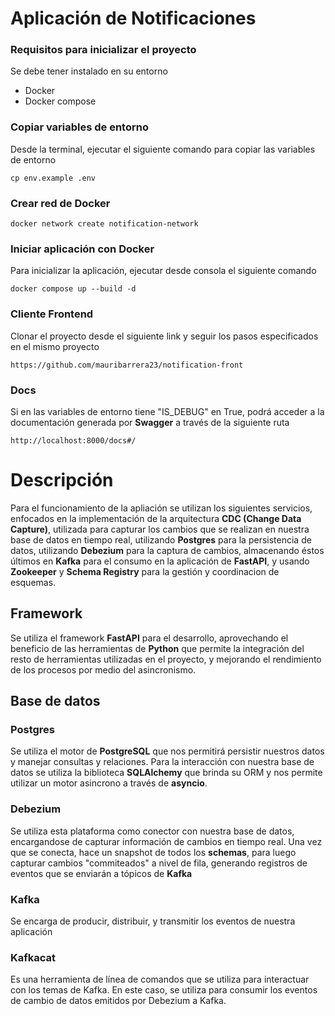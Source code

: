 # Aplicación de Notificaciones

### Requisitos para inicializar el proyecto
Se debe tener instalado en su entorno
- Docker
- Docker compose

### Copiar variables de entorno
Desde la terminal, ejecutar el siguiente comando para copiar las variables de entorno
```    
cp env.example .env
```

### Crear red de Docker
```    
docker network create notification-network
```

### Iniciar aplicación con Docker
Para inicializar la aplicación, ejecutar desde consola el siguiente comando
```
docker compose up --build -d
```

### Cliente Frontend
Clonar el proyecto desde el siguiente link y seguir los pasos especificados en el mismo proyecto
```
https://github.com/mauribarrera23/notification-front
```


### Docs
Si en las variables de entorno tiene "IS_DEBUG" en True, podrá acceder a la documentación 
generada por **Swagger** a través de la siguiente ruta
```
http://localhost:8000/docs#/
```

# Descripción
Para el funcionamiento de la apliación se utilizan los siguientes servicios, enfocados en la implementación
de la arquitectura **CDC (Change Data Capture)**, utilizada para capturar los cambios que se realizan en nuestra base 
de datos en tiempo real, utilizando **Postgres** para la persistencia de datos, utilizando
**Debezium** para la captura de cambios, almacenando éstos últimos en **Kafka** para el consumo en la
aplicación de **FastAPI**, y usando **Zookeeper** y **Schema Registry** para la gestión y 
coordinacion de esquemas.

## Framework
Se utiliza el framework **FastAPI** para el desarrollo, aprovechando el beneficio de las
herramientas de **Python** que permite la integración del resto de herramientas utilizadas
en el proyecto, y mejorando el rendimiento de los procesos por medio del asincronismo.

## Base de datos
### Postgres
Se utiliza el motor de **PostgreSQL** que nos permitirá persistir nuestros datos y manejar
consultas y relaciones. Para la interacción con nuestra base de datos se utiliza la biblioteca
**SQLAlchemy** que brinda su ORM y nos permite utilizar un motor asincrono a través de **asyncio**.

### Debezium
Se utiliza esta plataforma como conector con nuestra base de datos, encargandose de capturar información
de cambios en tiempo real. Una vez que se conecta, hace un snapshot de todos los **schemas**, para luego
capturar cambios "commiteados" a nivel de fila, generando registros de eventos que se enviarán a tópicos
de **Kafka**

### Kafka
Se encarga de producir, distribuir, y transmitir los eventos de nuestra aplicación

### Kafkacat
Es una herramienta de línea de comandos que se utiliza para interactuar con los temas de Kafka. 
En este caso, se utiliza para consumir los eventos de cambio de datos emitidos por Debezium a Kafka.
